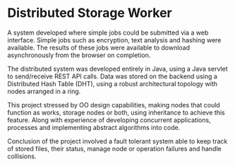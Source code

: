 # Distributed Storage Worker

A system developed where simple jobs could be submitted via a web interface. Simple jobs such as encryption, text
analysis
and hashing were available. The results of these jobs were available to download asynchronously from the browser on
completion.

The distributed system was developed entirely in Java, using a Java servlet to send/receive REST API calls. Data was
stored
on the backend using a Distributed Hash Table (DHT), using a robust architectural topology with nodes arranged in a
ring.

This project stressed by OO design capabilities, making nodes that could function as works, storage nodes or both, using
inheritance to achieve this feature. Along with experience of developing concurrent applications, processes and
implementing
abstract algorithms into code.

Conclusion of the project involved a fault tolerant system able to keep track of stored files, their status, manage node
or
operation failures and handle collisions.